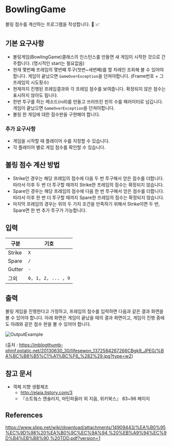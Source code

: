 # BowlingGame
볼링 점수를 계산하는 프로그램을 작성합니다. :bowling: :chart_with_upwards_trend:

## 기본 요구사항
- 볼링게임(BowlingGame)클래스의 인스턴스를 만들면 새 게임이 시작한 것으로 간주합니다. (명시적인 start는 필요없음)
- 현재 몇번째 프레임의 몇번째 투구(첫번~세번째)를 할 차례인 조회해 볼 수 있어야 합니다. 게임이 끝났으면 `GameOverException`을 던져야합니다. (Frame번호 + 그 프레임의 시도횟수)
- 현재까지 진행된 프레임결과와 각 프레임 점수를 보여줍니다. 확정되지 않은 점수는 표시하지 않아도 됩니다.
- 한번 투구를 하는 메소드(roll)를 만들고 쓰러뜨린 핀의 수를 패러미터로 넘깁니다. 게임이 끝났으면 `GameOverException`을 던져야합니다.
- 볼링 한 게임에 대한 점수판을 구현해야 합니다.

### 추가 요구사항
- 게임을 시작할 때 플레이어 수를 지정할 수 있습니다.
- 각 플레이어 별로 게임 점수를 확인할 수 있습니다.

## 볼링 점수 계산 방법
- Strike인 경우는 해당 프레임의 점수에 다음 두 번 투구해서 얻은 점수를 더합니다. 따라서 이후 두 번 더 투구할 때까지 Strike한 프레임의 점수는 확정되지 않습니다.
- Spare인 경우는 해당 프레임의 점수에 다음 한 번 투구해서 얻은 점수를 더합니다. 따라서 이후 한 번 더 투구할 때까지 Spare한 프레임의 점수는 확정되지 않습니다.
- 마지막 프레임의 경우는 위의 두 가지 조건을 만족하기 위해서 Strike이면 두 번, Spare면 한 번 추가 투구가 가능합니다.

## 입력
| 구분 | 기호 |
|-|-|
| Strike | `X` |
| Spare | `/` |
| Gutter | `-` |
| 그외 | `0, 1, 2, ... , 9` |

## 출력
볼링 게임을 진행한다고 가정하고, 프레임의 점수를 입력하면 다음과 같은 결과 화면을 볼 수 있어야 합니다.
아래 화면은 게임이 끝났을 때의 결과 화면이고, 게임이 진행 중에도 아래와 같은 점수 판을 볼 수 있어야 합니다.

![OutputExample](https://mblogthumb-phinf.pstatic.net/20130630_30/lifesewon_1372584267266CBgk9_JPEG/%BA%BC%B8%B5%C1%A1%BC%F6_%282%29.jpg?type=w2)

(출처 : https://mblogthumb-phinf.pstatic.net/20130630_30/lifesewon_1372584267266CBgk9_JPEG/%BA%BC%B8%B5%C1%A1%BC%F6_%282%29.jpg?type=w2)

## 참고 문서
- 객체 지향 생활체조
    - http://elaia.tistory.com/3
    - 『소트웤스 앤솔러지, 마틴파울러 외 지음, 위키북스』 83~96 페이지
  

## References
https://www.slipp.net/wiki/download/attachments/14909443/%EA%B0%95%EC%9D%98%20%EA%B0%9C%EC%9A%94,%20%EB%A9%94%EC%9D%B4%EB%B8%90,%20TDD.pdf?version=1
